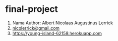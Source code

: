 # final-project

1. Nama Author: Albert Nicolaas Augustinus Lerrick
2. nicolerrick@gmail.com
3.  https://young-island-62158.herokuapp.com
